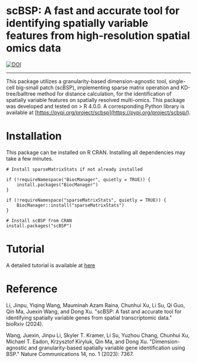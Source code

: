# scBSP: A fast and accurate tool for identifying spatially variable features from high-resolution spatial omics data 

[![DOI](https://zenodo.org/badge/DOI/10.5281/zenodo.11123268.svg)](https://doi.org/10.5281/zenodo.11123268)

***

This package utilizes a granularity-based dimension-agnostic tool, single-cell big-small patch (scBSP), implementing sparse matrix operation and KD-tree/balltree method for distance calculation, for the identification of spatially variable features on spatially resolved multi-omics. This package was developed and tested on > R 4.0.0.
A corresponding Python library is available at [https://pypi.org/project/scbsp](https://pypi.org/project/scbsp/).

# Installation
This package can be installed on R CRAN. Installing all dependencies may take a few minutes.
```
# Install sparseMatrixStats if not already installed

if (!requireNamespace("BiocManager", quietly = TRUE)) {
    install.packages("BiocManager")
}

if (!requireNamespace("sparseMatrixStats", quietly = TRUE)) {
    BiocManager::install("sparseMatrixStats")
}

# Install scBSP from CRAN
install.packages("scBSP")

```

# Tutorial
A detailed tutorial is available at [here](https://castleli.github.io/scBSP/scBSP.html)

# Reference
Li, Jinpu, Yiqing Wang, Mauminah Azam Raina, Chunhui Xu, Li Su, Qi Guo, Qin Ma, Juexin Wang, and Dong Xu. "scBSP: A fast and accurate tool for identifying spatially variable genes from spatial transcriptomic data." bioRxiv (2024).

Wang, Juexin, Jinpu Li, Skyler T. Kramer, Li Su, Yuzhou Chang, Chunhui Xu, Michael T. Eadon, Krzysztof Kiryluk, Qin Ma, and Dong Xu. "Dimension-agnostic and granularity-based spatially variable gene identification using BSP." Nature Communications 14, no. 1 (2023): 7367.

